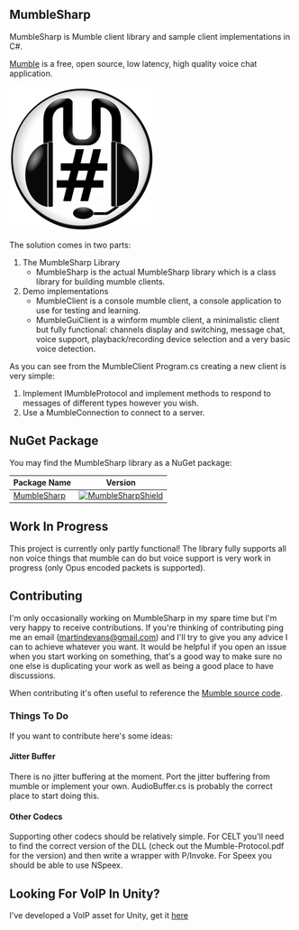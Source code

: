 ## MumbleSharp

MumbleSharp is Mumble client library and sample client implementations in C#.

[Mumble](https://www.mumble.info/) is a free, open source, low latency, high quality voice chat application.

![MumbleSharp Logo](mumblesharp.png)

The solution comes in two parts:

 1. The MumbleSharp Library
    - MumbleSharp is the actual MumbleSharp library which is a class library for building mumble clients.
 2. Demo implementations
    - MumbleClient is a console mumble client, a console application to use for testing and learning.
    - MumbleGuiClient is a winform mumble client, a minimalistic client but fully functional: channels display and switching, message chat, voice support, playback/recording device selection and a very basic voice detection.

As you can see from the MumbleClient Program.cs creating a new client is very simple:

 1. Implement IMumbleProtocol and implement methods to respond to messages of different types however you wish.
 2. Use a MumbleConnection to connect to a server.

## NuGet Package

You may find the MumbleSharp library as a NuGet package:

| Package Name | Version |
|--------------|---------|
| [MumbleSharp][MumbleSharpNuget] | [![MumbleSharpShield]][MumbleSharpNuget] |

[MumbleSharpNuget]: https://www.nuget.org/packages/MumbleSharp/
[MumbleSharpShield]: https://img.shields.io/nuget/vpre/MumbleSharp.svg

## Work In Progress
 
This project is currently only partly functional! The library fully supports all non voice things that mumble can do but voice support is very work in progress (only Opus encoded packets is supported).

## Contributing

I'm only occasionally working on MumbleSharp in my spare time but I'm very happy to receive contributions. If you're thinking of contributing ping me an email (martindevans@gmail.com) and I'll try to give you any advice I can to achieve whatever you want. It would be helpful if you open an issue when you start working on something, that's a good way to make sure no one else is duplicating your work as well as being a good place to have discussions.

When contributing it's often useful to reference the [Mumble source code](https://github.com/mumble-voip/mumble).

### Things To Do

If you want to contribute here's some ideas:
 
#### Jitter Buffer
There is no jitter buffering at the moment. Port the jitter buffering from mumble or implement your own. AudioBuffer.cs is probably the correct place to start doing this.

#### Other Codecs
Supporting other codecs should be relatively simple. For CELT you'll need to find the correct version of the DLL (check out the Mumble-Protocol.pdf for the version) and then write a wrapper with P/Invoke. For Speex you should be able to use NSpeex.

## Looking For VoIP In Unity?

I've developed a VoIP asset for Unity, get it [here](https://www.assetstore.unity3d.com/#!/content/70078?aid=1100lJ2J)
